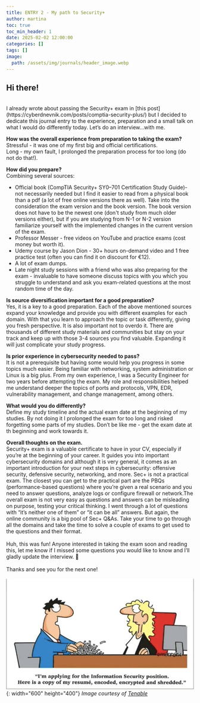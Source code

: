 ```yaml
---
title: ENTRY 2 - My path to Security+
author: martina
toc: true
toc_min_header: 1
date: 2025-02-02 12:00:00
categories: []
tags: []
image:
  path: /assets/img/journals/header_image.webp
---
```


## Hi there!
<br>
I already wrote about passing the Security+ exam in [this post](https://cyberdnevnik.com/posts/comptia-security-plus/) but I decided to dedicate this journal entry to the experience, preparation and a small talk on what I would do differently today. Let’s do an interview…with me.

**How was the overall experience from preparation to taking the exam?**<br>
Stressful - it was one of my first big and official certifications.<br>Long - my own fault, I prolonged the preparation process for too long (do not do that!). <br>

**How did you prepare?**
<br>Combining several sources:
* Official book (CompTIA Security+ SY0–701 Certification Study Guide)- not necessarily needed but I find it easier to read from a physical book than a pdf (a lot of free online versions there as well). Take into the consideration the exam version and the book version. The book version does not have to be the newest one (don't study from much older versions either), but if you are studying from N-1 or N-2 version familiarize yourself with the implemented changes in the current version of the exam.
* Professor Messer - free videos on YouTube and practice exams (cost money but worth it).
* Udemy course by Jason Dion - 30+ hours on-demand video and 1 free practice test (often you can find it on discount for €12).
* A lot of exam dumps.
* Late night study sessions with a friend who was also preparing for the exam - invaluable to have someone discuss topics with you which you struggle to understand and ask you exam-related questions at the most random time of the day. 

**Is source diversification important for a good preparation?**
<br>Yes, it is a key to a good preparation. Each of the above mentioned sources expand your knowledge and provide you with different examples for each domain. With that you learn to approach the topic or task differently, giving you fresh perspective. It is also important not to overdo it. There are thousands of different study materials and communities but stay on your track and keep up with those 3-4 sources you find valuable. Expanding it will just complicate your study progress.

**Is prior experience in cybersecurity needed to pass?**
<br>It is not a prerequisite but having some would help you progress in some topics much easier. Being familiar with networking, system administration or Linux is a big plus. From my own experience, I was a Security Engineer for two years before attempting the exam. My role and responsibilities helped me understand deeper the topics of ports and protocols, VPN, EDR, vulnerability management, and change management, among others.

**What would you do differently?**
<br>Define my study timeline and the actual exam date at the beginning of my studies. By not doing it I prolonged the exam for too long and risked forgetting some parts of my studies. Don’t be like me - get the exam date at th beginning and work towards it.

**Overall thoughts on the exam.**
<br>Security+ exam is a valuable certificate to have in your CV, especially if you’re at the beginning of your career. It guides you into important cybersecurity domains and although it is very general, it comes as an important introduction for your next steps in cybersecurity: offensive security, defensive security, networking, and more. Sec+ is not a practical exam. The closest you can get to the practical part are the PBQs (performance-based questions) where you’re given a real scenario and you need to answer questions, analyze logs or configure firewall or network.The overall exam is not very easy as questions and answers can be misleading on purpose, testing your critical thinking. I went through a lot of questions with “it’s neither one of them” or “it can be all” answers. 
But again, the online community is a big pool of Sec+ Q&As. Take your time to go through all the domains and take the time to solve a couple of exams to get used to the questions and their format.
<br>
<br>
Huh, this was fun! Anyone interested in taking the exam soon and reading this, let me know if I missed some questions you would like to know and I’ll gladly update the interview. 🙂
<br>
<br>
Thanks and see you for the next one!
<br>
<br>
![Image](/assets/img/journals/entry2/funny.png){: width="600" height="400"}
*Image courtesy of [Tenable](https://x.com/TenableSecurity/status/1074746088735817728)*